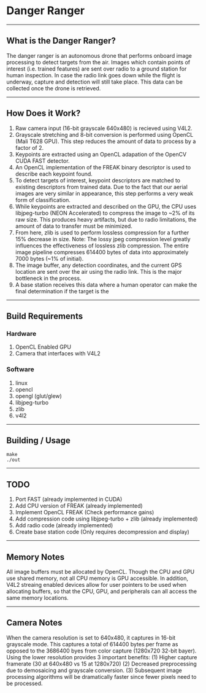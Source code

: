 # Danger Ranger

----
## What is the Danger Ranger?
The danger ranger is an autonomous drone that performs onboard image processing to detect targets from the air. Images which contain points of interest (i.e. trained features) are sent over radio to a ground station for human inspection. In case the radio link goes down while the flight is underway, capture and detection will still take place. This data can be collected once the drone is retrieved. 

----
## How Does it Work?
1. Raw camera input (16-bit grayscale 640x480) is recieved using V4L2.
2. Grayscale stretching and 8-bit conversion is performed using OpenCL (Mali T628 GPU). This step reduces the amount of data to process by a factor of 2.
3. Keypoints are extracted using an OpenCL adapation of the OpenCV CUDA FAST detector.
4. An OpenCL implementation of the FREAK binary descriptor is used to describe each keypoint found.
5. To detect targets of interest, keypoint descriptors are matched to existing descriptors from trained data. Due to the fact that our aerial images are very similar in appearance, this step performs a very weak form of classification.
6. While keypoints are extracted and described on the GPU, the CPU uses libjpeg-turbo (NEON Accelerated) to compress the image to ~2% of its raw size. This produces heavy artifacts, but due to radio limitations, the amount of data to transfer must be minimized.
7. From here, zlib is used to perform lossless compression for a further 15% decrease in size. Note: The lossy jpeg compression level greatly influences the effectiveness of lossless zlib compression. The entire image pipeline compresses 614400 bytes of data into approximately 7000 bytes (~1% of initial).
8. The image buffer, any detection coordinates, and the current GPS location are sent over the air using the radio link. This is the major bottleneck in the process.
9. A base station receives this data where a human operator can make the final determination if the target is the 

----
## Build Requirements
### Hardware
1. OpenCL Enabled GPU
2. Camera that interfaces with V4L2

### Software
1. linux
2. opencl
3. opengl (glut/glew)
4. libjpeg-turbo
5. zlib
6. v4l2

----
## Building / Usage
    make
    ./out

----
## TODO
1. Port FAST (already implemented in CUDA)
2. Add CPU version of FREAK (already implemented)
3. Implement OpenCL FREAK (Check performance gains)
4. Add compression code using libjpeg-turbo + zlib (already implemented)
5. Add radio code (already implemented)
6. Create base station code (Only requires decompression and display)

----
## Memory Notes
All image buffers must be allocated by OpenCL. Though the CPU and GPU use shared memory, not all CPU memory is GPU accessible. In addition, V4L2 streaing enabled devices allow for user pointers to be used when allocating buffers, so that the CPU, GPU, and peripherals can all access the same memory locations.

----
## Camera Notes
When the camera resolution is set to 640x480, it captures in 16-bit grayscale mode. This captures a total of 614400 bytes per frame as opposed to the 3686400 byes from color capture (1280x720 32-bit bayer). Using the lower resolution provides 3 important benefits: (1) Higher capture framerate (30 at 640x480 vs 15 at 1280x720) (2) Decreased preprocessing due to demosaicing and grayscale conversion. (3) Subsequent image processing algorithms will be dramatically faster since fewer pixels need to be processed.